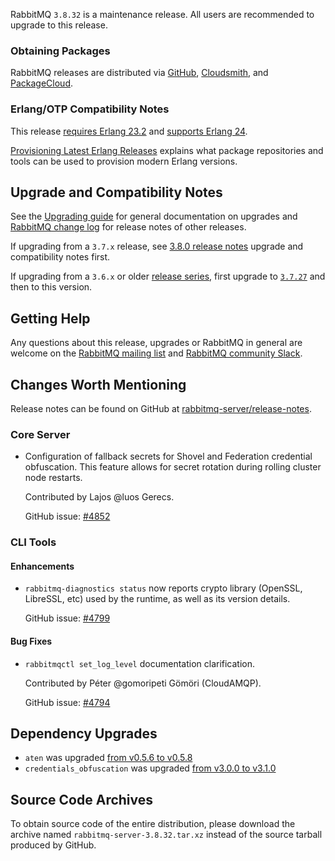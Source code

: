 RabbitMQ `3.8.32` is a maintenance release.
All users are recommended to upgrade to this release.

### Obtaining Packages

RabbitMQ releases are distributed via [GitHub](https://github.com/rabbitmq/rabbitmq-server/releases), [Cloudsmith](https://cloudsmith.io/~rabbitmq/repos/),
and [PackageCloud](https://packagecloud.io/rabbitmq).

### Erlang/OTP Compatibility Notes

This release [requires Erlang 23.2](https://www.rabbitmq.com/which-erlang.html) and [supports Erlang 24](https://blog.rabbitmq.com/posts/2021/03/erlang-24-support-roadmap/).

[Provisioning Latest Erlang Releases](https://www.rabbitmq.com/which-erlang.html#erlang-repositories) explains
what package repositories and tools can be used to provision modern Erlang versions.


## Upgrade and Compatibility Notes

See the [Upgrading guide](https://www.rabbitmq.com/upgrade.html) for general documentation on upgrades and
[RabbitMQ change log](https://www.rabbitmq.com/changelog.html) for release notes of other releases.

If upgrading from a `3.7.x` release, see [3.8.0 release notes](https://github.com/rabbitmq/rabbitmq-server/releases/tag/v3.8.0)
upgrade and compatibility notes first.

If upgrading from a `3.6.x` or older [release series](https://www.rabbitmq.com/versions.html), first upgrade
to [`3.7.27`](https://github.com/rabbitmq/rabbitmq-server/releases/tag/v3.7.27) and then to this version.


## Getting Help

Any questions about this release, upgrades or RabbitMQ in general are welcome on the [RabbitMQ mailing list](https://groups.google.com/forum/#!forum/rabbitmq-users)
and [RabbitMQ community Slack](https://rabbitmq-slack.herokuapp.com/).


## Changes Worth Mentioning

Release notes can be found on GitHub at [rabbitmq-server/release-notes](https://github.com/rabbitmq/rabbitmq-server/tree/v3.10.x/release-notes).

### Core Server

 * Configuration of fallback secrets for Shovel and Federation credential obfuscation.
   This feature allows for secret rotation during rolling cluster node restarts.

   Contributed by Lajos @luos Gerecs.

   GitHub issue: [#4852](https://github.com/rabbitmq/rabbitmq-server/pull/4852)

### CLI Tools

#### Enhancements

 * `rabbitmq-diagnostics status` now reports crypto library (OpenSSL, LibreSSL, etc)
   used by the runtime, as well as its version details.

   GitHub issue: [#4799](https://github.com/rabbitmq/rabbitmq-server/issues/4799)

#### Bug Fixes

 * `rabbitmqctl set_log_level` documentation clarification.

   Contributed by Péter @gomoripeti Gömöri (CloudAMQP).

   GitHub issue: [#4794](https://github.com/rabbitmq/rabbitmq-server/pull/4794)


## Dependency Upgrades

 * `aten` was upgraded [from v0.5.6 to v0.5.8](https://github.com/rabbitmq/aten/compare/v0.5.6...v0.5.8)
 * `credentials_obfuscation` was upgraded [from v3.0.0 to v3.1.0](https://github.com/rabbitmq/credentials-obfuscation/compare/v3.0.0...v3.1.0)


## Source Code Archives

To obtain source code of the entire distribution, please download the archive named `rabbitmq-server-3.8.32.tar.xz`
instead of the source tarball produced by GitHub.

